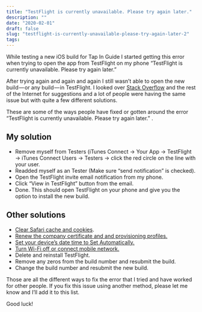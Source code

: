 ```yaml
---
title: "TestFlight is currently unavailable. Please try again later."
description: ""
date: "2020-02-01"
draft: false
slug: "testflight-is-currently-unavailable-please-try-again-later-2"
tags:
---
```


<!--kg-card-begin: html--><p><!--kg-card-begin: html--></p>
<p class="graf graf--p">While testing a new iOS build for Tap In Guide I started getting this error when trying to open the app from TestFlight on my phone “TestFlight is currently unavailable. Please try again later.”</p>
<p class="graf graf--p">After trying again and again and again I still wasn’t able to open the new build — or any build — in TestFlight. I looked over <a class="markup--user markup--p-user" href="https://medium.com/u/d53dd768d047" target="_blank" rel="noopener noreferrer" data-href="https://medium.com/u/d53dd768d047" data-anchor-type="2" data-user-id="d53dd768d047" data-action-value="d53dd768d047" data-action="show-user-card" data-action-type="hover">Stack Overflow</a> and the rest of the Internet for suggestions and a lot of people were having the same issue but with quite a few different solutions.</p>
<p class="graf graf--p">These are some of the ways people have fixed or gotten around the error “TestFlight is currently unavailable. Please try again later.” .</p>
<h2 class="graf graf--p"><strong class="markup--strong markup--p-strong">My solution</strong></h2>
<ul class="postList">
<li class="graf graf--li">Remove myself from Testers (iTunes Connect → Your App → TestFlight → iTunes Connect Users → Testers → click the red circle on the line with your user.</li>
<li class="graf graf--li">Readded myself as an Tester (Make sure “send notification” is checked).</li>
<li class="graf graf--li">Open the TestFlight invite email notification from my phone.</li>
<li class="graf graf--li">Click “View in TestFlight” button from the email.</li>
<li class="graf graf--li">Done. This should open TestFlight on your phone and give you the option to install the new build.</li>
</ul>
<h2 class="graf graf--p"><strong class="markup--strong markup--p-strong">Other solutions</strong></h2>
<ul class="postList">
<li class="graf graf--li"><a class="markup--anchor markup--li-anchor" href="https://stackoverflow.com/a/15160749/118144" target="_blank" rel="noopener noreferrer" data-href="https://stackoverflow.com/a/15160749/118144">Clear Safari cache and cookies</a>.</li>
<li class="graf graf--li"><a class="markup--anchor markup--li-anchor" href="https://stackoverflow.com/a/30801899" target="_blank" rel="noopener noreferrer" data-href="https://stackoverflow.com/a/30801899">Renew the company certificate and and provisioning profiles.</a></li>
<li class="graf graf--li"><a class="markup--anchor markup--li-anchor" href="https://stackoverflow.com/a/33100429" target="_blank" rel="noopener noreferrer" data-href="https://stackoverflow.com/a/33100429">Set your device’s date time to Set Automatically.</a></li>
<li class="graf graf--li"><a class="markup--anchor markup--li-anchor" href="https://stackoverflow.com/a/38969418" target="_blank" rel="noopener noreferrer" data-href="https://stackoverflow.com/a/38969418">Turn Wi-Fi off or connect mobile network.</a></li>
<li class="graf graf--li">Delete and reinstall TestFlight.</li>
<li class="graf graf--li">Remove any zeros from the build number and resubmit the build.</li>
<li class="graf graf--li">Change the build number and resubmit the new build.</li>
</ul>
<p class="graf graf--p">Those are all the different ways to fix the error that I tried and have worked for other people. If you fix this issue using another method, please let me know and I’ll add it to this list.</p>
<p class="graf graf--p">Good luck!</p>
<p><!--kg-card-end: html--></p>
<!--kg-card-end: html-->
